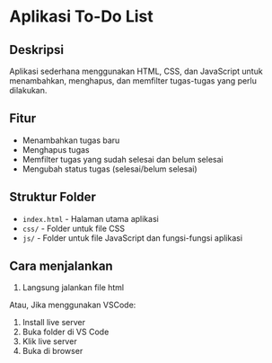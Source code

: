 # Aplikasi To-Do List

## Deskripsi
Aplikasi sederhana menggunakan HTML, CSS, dan JavaScript untuk menambahkan, menghapus, dan memfilter tugas-tugas yang perlu dilakukan.

## Fitur
- Menambahkan tugas baru
- Menghapus tugas
- Memfilter tugas yang sudah selesai dan belum selesai
- Mengubah status tugas (selesai/belum selesai)

## Struktur Folder
- `index.html` - Halaman utama aplikasi
- `css/` - Folder untuk file CSS
- `js/` - Folder untuk file JavaScript dan fungsi-fungsi aplikasi

## Cara menjalankan
1. Langsung jalankan file html

Atau,
Jika menggunakan VSCode:
1. Install live server
2. Buka folder di VS Code
3. Klik live server
4. Buka di browser
